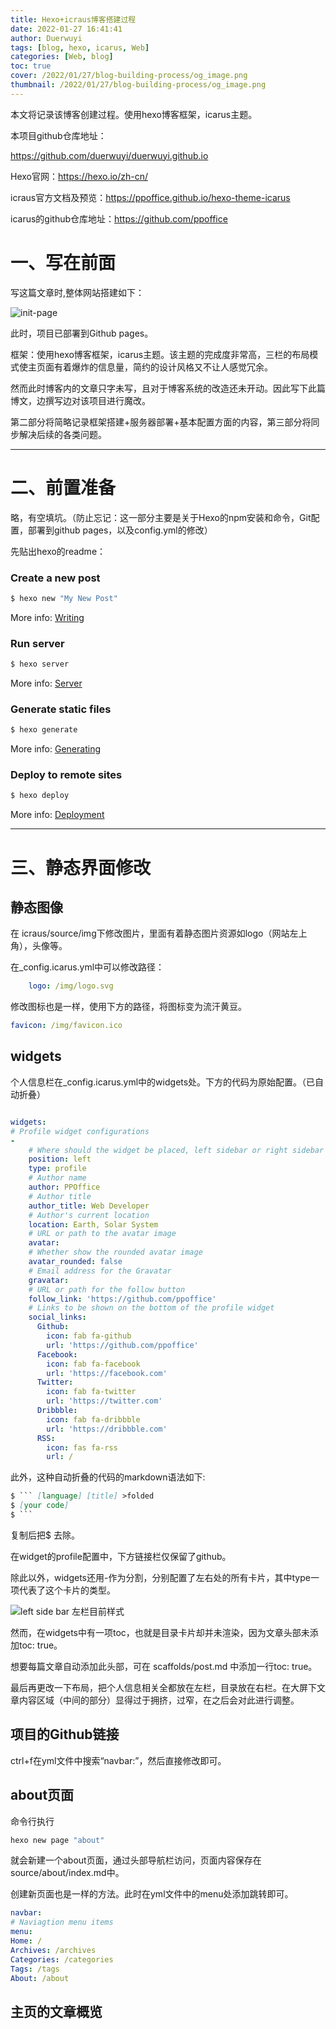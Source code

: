 ```yaml
---
title: Hexo+icraus博客搭建过程
date: 2022-01-27 16:41:41
author: Duerwuyi
tags: [blog, hexo, icarus, Web]
categories: [Web, blog]
toc: true
cover: /2022/01/27/blog-building-process/og_image.png
thumbnail: /2022/01/27/blog-building-process/og_image.png
---
```


本文将记录该博客创建过程。使用hexo博客框架，icarus主题。

本项目github仓库地址：

https://github.com/duerwuyi/duerwuyi.github.io

Hexo官网：https://hexo.io/zh-cn/

icraus官方文档及预览：https://ppoffice.github.io/hexo-theme-icarus

icarus的github仓库地址：https://github.com/ppoffice

<!-- more -->

# 一、写在前面

写这篇文章时,整体网站搭建如下：

![init-page](init.png)

此时，项目已部署到Github pages。

框架：使用hexo博客框架，icarus主题。该主题的完成度非常高，三栏的布局模式使主页面有着爆炸的信息量，简约的设计风格又不让人感觉冗余。

然而此时博客内的文章只字未写，且对于博客系统的改造还未开动。因此写下此篇博文，边撰写边对该项目进行魔改。

第二部分将简略记录框架搭建+服务器部署+基本配置方面的内容，第三部分将同步解决后续的各类问题。

---

# 二、前置准备

略，有空填坑。（防止忘记：这一部分主要是关于Hexo的npm安装和命令，Git配置，部署到github pages，以及config.yml的修改）

先贴出hexo的readme：

### Create a new post

``` bash
$ hexo new "My New Post"
```

More info: [Writing](https://hexo.io/docs/writing.html)

### Run server

``` bash
$ hexo server
```

More info: [Server](https://hexo.io/docs/server.html)

### Generate static files

``` bash
$ hexo generate
```

More info: [Generating](https://hexo.io/docs/generating.html)

### Deploy to remote sites

``` bash
$ hexo deploy
```

More info: [Deployment](https://hexo.io/docs/one-command-deployment.html)

---

# 三、静态界面修改

## 静态图像

在 icraus/source/img下修改图片，里面有着静态图片资源如logo（网站左上角），头像等。

在_config.icarus.yml中可以修改路径：

``` yaml _config.icarus.yml
    logo: /img/logo.svg
```
修改图标也是一样，使用下方的路径，将图标变为流汗黄豆。

``` yaml _config.icarus.yml
favicon: /img/favicon.ico
```
## widgets

个人信息栏在_config.icarus.yml中的widgets处。下方的代码为原始配置。（已自动折叠）

``` yaml _config.icarus.yml >folded 

widgets:
# Profile widget configurations
-
    # Where should the widget be placed, left sidebar or right sidebar
    position: left
    type: profile
    # Author name
    author: PPOffice
    # Author title
    author_title: Web Developer
    # Author's current location
    location: Earth, Solar System
    # URL or path to the avatar image
    avatar:
    # Whether show the rounded avatar image
    avatar_rounded: false
    # Email address for the Gravatar
    gravatar:
    # URL or path for the follow button
    follow_link: 'https://github.com/ppoffice'
    # Links to be shown on the bottom of the profile widget
    social_links:
      Github:
        icon: fab fa-github
        url: 'https://github.com/ppoffice'
      Facebook:
        icon: fab fa-facebook
        url: 'https://facebook.com'
      Twitter:
        icon: fab fa-twitter
        url: 'https://twitter.com'
      Dribbble:
        icon: fab fa-dribbble
        url: 'https://dribbble.com'
      RSS:
        icon: fas fa-rss
        url: /
```

此外，这种自动折叠的代码的markdown语法如下:

``` markdown markdown
$ ``` [language] [title] >folded 
$ [your code]
$ ```
```

复制后把$ 去除。

在widget的profile配置中，下方链接栏仅保留了github。

除此以外，widgets还用-作为分割，分别配置了左右处的所有卡片，其中type一项代表了这个卡片的类型。

![left side bar 左栏目前样式](leftsidebar.png)

然而，在widgets中有一项toc，也就是目录卡片却并未渲染，因为文章头部未添加toc: true。

想要每篇文章自动添加此头部，可在 scaffolds/post.md 中添加一行toc: true。

最后再更改一下布局，把个人信息相关全都放在左栏，目录放在右栏。在大屏下文章内容区域（中间的部分）显得过于拥挤，过窄，在之后会对此进行调整。

## 项目的Github链接

ctrl+f在yml文件中搜索“navbar:”，然后直接修改即可。

## about页面

命令行执行

``` bash terminal
hexo new page "about"
```

就会新建一个about页面，通过头部导航栏访问，页面内容保存在source/about/index.md中。

创建新页面也是一样的方法。此时在yml文件中的menu处添加跳转即可。

``` yaml _config.icarus.yml >folded 
navbar:
# Naviagtion menu items
menu:
Home: /
Archives: /archives
Categories: /categories
Tags: /tags
About: /about
```

## 主页的文章概览

